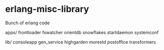 erlang-misc-library
===================

Bunch of erlang code

apps/
    frontloader
    fswatcher
    orientdb
    snowflakes
    startdaemon
    systemconf

lib/
    consoleapp
    gen_service
    highgarden
    morestd
    postoffice
    transformers


